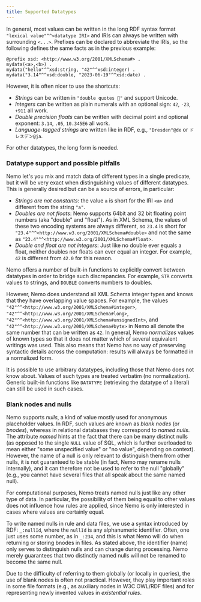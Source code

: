 ```yaml
---
title: Supported Datatypes
---
```


In general, most values can be written in the long RDF syntax format `"lexical value"^^<datatype IRI>` and IRIs can always be written with surrounding `<...>`. Prefixes can be declared to abbreviate the IRIs, so the following defines the same facts as in the previous example:

```
@prefix xsd: <http://www.w3.org/2001/XMLSchema#> .
mydata(<a>,<b>) .
mydata("hello"^^xsd:string, "42"^^xsd:integer) .
mydata("3.14"^^xsd:double, "2023-06-19"^^xsd:date) .
```

However, it is often nicer to use the shortcuts:
- *Strings* can be written in `"double quotes 🙂"` and support Unicode.  
- *Integers* can be written as plain numerals with an optional sign: `42`, `-23`, `+911` all work.
- *Double precision floats* can be written with decimal point and optional exponent: `3.14`, `.05`, `10.345E6` all work.
- *Language-tagged strings* are written like in RDF, e.g., `"Dresden"@de` or `ドレスデン@ja`.

For other datatypes, the long form is needed.

### Datatype support and possible pitfalls

Nemo let's you mix and match data of different types in a single predicate, but it will be very exact when distinguishing
values of different datatypes. This is generally desired but can be a source of errors, in particular:

- *Strings are not constants*: the value `a` is short for the IRI `<a>` and different from the string `"a"`.
- *Doubles are not floats*: Nemo supports 64bit and 32 bit floating point numbers (aka "double" and "float"). As in XML Schema, the values of these two encoding systems are always different, so `23.4` is short for `"23.4"^^<http://www.w3.org/2001/XMLSchema#double>` and not the same as `"23.4"^^<http://www.w3.org/2001/XMLSchema#float>`.
- *Double and float are not integers*: Just like no double ever equals a float, neither doubles nor floats can ever equal an integer. For example, `42` is different from `42.0` for this reason.

Nemo offers a number of built-in functions to explicitly convert between datatypes in order to bridge such discrepancies. For example, `STR` converts values to strings, and `DOUBLE` converts numbers to doubles.

However, Nemo does understand all XML Schema integer types and knows that they have overlapping value spaces. For example, the values `"42"^^<http://www.w3.org/2001/XMLSchema#integer>`, `"42"^^<http://www.w3.org/2001/XMLSchema#long>`, `"42"^^<http://www.w3.org/2001/XMLSchema#unsignedInt>`, and `"42"^^<http://www.w3.org/2001/XMLSchema#byte>`  in Nemo all denote the same number that can be written as `42`. In general, Nemo *normalizes* values of known types so that it does not matter which of several equivalent writings was used. This also means that Nemo has no way of preserving syntactic details across the computation: results will always be formatted in a normalized form.

It is possible to use arbitrary datatypes, including those that Nemo does not know about. Values of such types are treated verbatim (no normalization). Generic built-in functions like `DATATYPE` (retrieving the datatype of a literal) can still be used in such cases.

### Blank nodes and nulls

Nemo supports *nulls*, a kind of value mostly used for anonymous placeholder values. In RDF, such values are known as *blank nodes* (or *bnodes*), whereas in relational databases they correspond to *named nulls*. The attribute *named* hints at the fact that there can be many distinct nulls (as opposed to the single `NULL` value of SQL, which is further overloaded to mean either "some unspecified value" or "no value", depending on context). However, the name of a null is only relevant to distinguish them from other nulls, it is not guaranteed to be stable (in fact, Nemo may rename nulls internally), and it can therefore not be used to refer to the null "globally" (e.g., you cannot have several files that all speak about the same named null).

For computational purposes, Nemo treats named nulls just like any other type of data. In particular, the possibility of them being equal to other values does not influence how rules are applied, since Nemo is only interested in cases where values are certainly equal.

To write named nulls in rule and data files, we use a syntax introduced by RDF: `_:nullId`, where the `nullId` is any alphanumeric identifier. Often, one just uses some number, as in `_:234`, and this is what Nemo will do when returning or storing bnodes in files. As stated above, the identifier (name) only serves to distinguish nulls and can change during processing. Nemo merely guarantees that two distinctly named nulls will not be renamed to become the same null.

Due to the difficulty of referring to them globally (or locally in queries), the use of blank nodes is often not practical. However, they play important roles in some file formats (e.g., as auxiliary nodes in W3C OWL/RDF files) and for representing newly invented values in *existential rules*.
